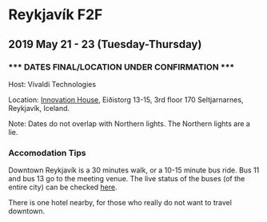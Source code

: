 # Reykjavík F2F
## 2019 May 21 - 23 (Tuesday-Thursday)

### *** DATES FINAL/LOCATION UNDER CONFIRMATION ***

Host: Vivaldi Technologies

Location: [Innovation House](https://goo.gl/maps/nqiMxKtu1RL2), Eiðistorg 13-15, 3rd floor 170 Seltjarnarnes, Reykjavík, Iceland.

Note: Dates do not overlap with Northern lights. The Northern lights are a lie.

### Accomodation Tips

Downtown Reykjavík is a 30 minutes walk, or a 10-15 minute bus ride. Bus 11 and bus 13 go to the meeting venue. The live status of the buses (of the entire city) can be checked [here](https://www.straeto.is/en).

There is one hotel nearby, for those who really do not want to travel downtown.
